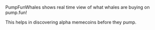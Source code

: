 PumpFunWhales shows real time view of what whales are buying on pump.fun!

This helps in discovering alpha memecoins before they pump.